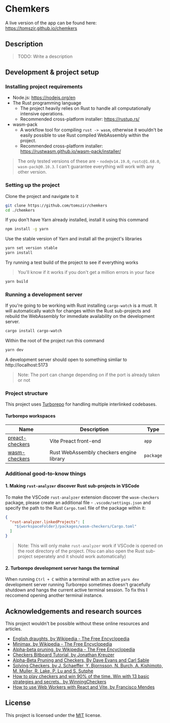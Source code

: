 # Chemkers

A live version of the app can be found here: https://tomszir.github.io/chemkers

## Description

> TODO: Write a description

## Development & project setup

### Installing project requirements

- Node.js: https://nodejs.org/en
- The Rust programming language
  - The project heavily relies on Rust to handle all computationally intensive operations.
  - Recommended cross-platform installer: https://rustup.rs/
- wasm-pack
  - A workflow tool for compiling `rust -> wasm`, otherwise it wouldn't be easily possible to use Rust compiled WebAssembly within the project.
  - Recommended cross-platform installer: https://rustwasm.github.io/wasm-pack/installer/

> The only tested versions of these are - `node@v14.19.0`, `rustc@1.68.0`, `wasm-pack@0.10.3`. I can't guarantee everything will work with any other version.

### Setting up the project

Clone the project and navigate to it

```bash
git clone https://github.com/tomszir/chemkers
cd ./chemkers
```

If you don't have Yarn already installed, install it using this command

```bash
npm install -g yarn
```

Use the stable version of Yarn and install all the project's libraries

```bash
yarn set version stable
yarn install
```

Try running a test build of the project to see if everything works

> You'll know if it works if you don't get a million errors in your face

```bash
yarn build
```

### Running a development server

If you're going to be working with Rust installing `cargo-watch` is a must. It will automatically watch for changes within the Rust sub-projects and rebuild the WebAssembly for immediate availability on the development server.

```bash
cargo install cargo-watch
```

Within the root of the project run this command

```bash
yarn dev
```

A development server should open to something simliar to http://localhost:5173

> Note: The port can change depending on if the port is already taken or not

### Project structure

This project uses [Turborepo](https://turbo.build/) for handling multiple interlinked codebases.

#### Turborepo workspaces

| Name                                       | Description                              | Type      |
| ------------------------------------------ | ---------------------------------------- | --------- |
| [preact-checkers](./apps/checkers/)        | Vite Preact front-end                    | `app`     |
| [wasm-checkers](./packages/wasm-checkers/) | Rust WebAssembly checkers engine library | `package` |

### Additional good-to-know things

#### 1. Making `rust-analyzer` discover Rust sub-projects in VSCode

To make the VSCode `rust-analyzer` extension discover the `wasm-checkers` package, please create an additional file - `.vscode/settings.json` and specify the path to the Rust `Cargo.toml` file of the package within it:

```json
{
  "rust-analyzer.linkedProjects": [
    "${workspaceFolder}/packages/wasm-checkers/Cargo.toml"
  ]
}
```

> Note: This will only make `rust-analyzer` work if VSCode is opened on the root directory of the project. (You can also open the Rust sub-project seperately and it should work automatically)

#### 2. Turborepo development server hangs the terminal

When running `Ctrl + C` within a terminal with an active `yarn dev` development server running Turborepo sometimes doesn't gracefully shutdown and hangs the current active terminal session. To fix this I reccomend opening another terminal instance.

## Acknowledgements and research sources

This project wouldn't be possible without these online resources and articles.

- [English draughts, by Wikipedia - The Free Encyclopedia](https://en.wikipedia.org/wiki/English_draughts)
- [Minimax, by Wikipedia - The Free Encyclopedia](https://en.wikipedia.org/wiki/Minimax)
- [Alpha-beta pruning, by Wikipedia - The Free Encyclopedia](https://en.wikipedia.org/wiki/Alpha%E2%80%93beta_pruning)
- [Checkers Bitboard Tutorial, by Jonathan Kreuzer](https://3dkingdoms.com/checkers/bitboards.htm)
- [Alpha-Beta Pruning and Checkers, By Dave Evans and Carl Sable](http://www.cs.columbia.edu/~devans/TIC/AB.html)
- [Solving Checkers, by J. Schaeffer, Y. Bjornsson, N. Burch, A. Kishimoto, M. Muller, R. Lake, P. Lu and S. Sutphe](https://webdocs.cs.ualberta.ca/~mmueller/ps/ijcai05checkers.pdf)
- [How to play checkers and win 90% of the time. Win with 13 basic strategies and secrets., by WinningCheckers](https://www.youtube.com/watch?v=q3aAsoM6HO0)
- [How to use Web Workers with React and Vite, by Francisco Mendes](https://dev.to/franciscomendes10866/how-to-use-service-workers-with-react-17p2)

## License

This project is licensed under the [MIT](./LICENSE) license.
